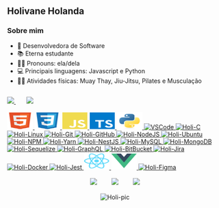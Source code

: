 ## Holivane Holanda

### Sobre mim
- 🔭 Desenvolvedora de Software
- 📚 Eterna estudante
- 🙋‍♀ Pronouns: ela/dela
- 💻 Principais linguagens: Javascript e Python
- 🤼‍♀‍ Atividades físicas: Muay Thay, Jiu-Jitsu, Pilates e Musculação

##
<div style="display: inline_block" >
  <a href="https://github.com/holivane">
  <img height="150" src="https://github-readme-stats.vercel.app/api?username=holivane&show_icons=true&theme=dracula&include_all_commits=true&count_private=true"/>    
  <img height="150" hspace="25" src="https://github-readme-stats.vercel.app/api/top-langs/?username=holivane&layout=compact&langs_count=7&theme=dracula"/>
</div>
  
  <div style="display: inline_block"><br>
    <img alt="HTML" height="40" width="60" src="https://raw.githubusercontent.com/devicons/devicon/master/icons/html5/html5-original.svg">
    <img alt="CSS" height="40" width="60" src="https://raw.githubusercontent.com/devicons/devicon/master/icons/css3/css3-original.svg">
    <img alt="JavaScript" height="40" width="60" src="https://raw.githubusercontent.com/devicons/devicon/master/icons/javascript/javascript-plain.svg">
    <img alt="TypeScript" height="40" width="60" src="https://raw.githubusercontent.com/devicons/devicon/master/icons/typescript/typescript-plain.svg">
    <img alt="Python" height="40" width="60" src="https://raw.githubusercontent.com/devicons/devicon/master/icons/python/python-original.svg">
    <img alt="VSCode" height="40" width="60" src="https://cdn.jsdelivr.net/gh/devicons/devicon/icons/vscode/vscode-original.svg" />
    <img alt="Holi-C" height="40" width="60" src="https://cdn.jsdelivr.net/gh/devicons/devicon/icons/c/c-plain.svg" />
    <img alt="Holi-Linux" height="40" width="60" src="https://cdn.jsdelivr.net/gh/devicons/devicon/icons/linux/linux-original.svg">    
    <img alt="Holi-Git" height="40" width="60" src="https://cdn.jsdelivr.net/gh/devicons/devicon/icons/git/git-original.svg" />
    <img alt="Holi-GitHub" height="40" width="60" src="https://cdn.jsdelivr.net/gh/devicons/devicon/icons/github/github-original.svg">
    <img alt="Holi-NodeJS" height="40" width="60" src="https://cdn.jsdelivr.net/gh/devicons/devicon/icons/nodejs/nodejs-plain.svg">
    <img alt="Holi-Ubuntu" height="40" width="60" src="https://cdn.jsdelivr.net/gh/devicons/devicon/icons/ubuntu/ubuntu-plain.svg" />
    <img alt="Holi-NPM" height="40" width="60" src="https://cdn.jsdelivr.net/gh/devicons/devicon/icons/npm/npm-original-wordmark.svg">
    <img alt="Holi-Yarn" height="40" width="60" src="https://cdn.jsdelivr.net/gh/devicons/devicon/icons/yarn/yarn-original.svg" />
    <img alt="Holi-NestJS" height="40" width="60" src="https://cdn.jsdelivr.net/gh/devicons/devicon/icons/nestjs/nestjs-plain.svg" />
    <img alt="Holi-MySQL" height="40" width="60" src="https://cdn.jsdelivr.net/gh/devicons/devicon/icons/mysql/mysql-plain.svg">
    <img alt="Holi-MongoDB" height="40" width="60" src="https://cdn.jsdelivr.net/gh/devicons/devicon/icons/mongodb/mongodb-plain-wordmark.svg" />
    <img alt="Holi-Sequelize" height="40" width="60" src="https://cdn.jsdelivr.net/gh/devicons/devicon/icons/sequelize/sequelize-original.svg" />
    <img alt="Holi-GraphQL" height="40" width="60" src="https://cdn.jsdelivr.net/gh/devicons/devicon/icons/graphql/graphql-plain.svg" />
    <img alt="Holi-BitBucket" height="40" width="60" src="https://cdn.jsdelivr.net/gh/devicons/devicon/icons/bitbucket/bitbucket-original.svg" />
    <img alt="Holi-Jira" height="40" width="60" src="https://cdn.jsdelivr.net/gh/devicons/devicon/icons/jira/jira-original.svg" />
    <img alt="Holi-Docker" height="40" width="60" src="https://cdn.jsdelivr.net/gh/devicons/devicon/icons/docker/docker-original.svg" />
    <img alt="Holi-Jest" height="40" width="60" src="https://cdn.jsdelivr.net/gh/devicons/devicon/icons/jest/jest-plain.svg" />
    <img alt="Holi-React" height="40" width="60" src="https://raw.githubusercontent.com/devicons/devicon/master/icons/react/react-original.svg">
    <img alt="Holi-VUE" height="40" width="60" src="https://raw.githubusercontent.com/devicons/devicon/master/icons/vuejs/vuejs-original.svg">
    <img alt="Holi-Figma" height="40" width="60" src="https://cdn.jsdelivr.net/gh/devicons/devicon/icons/figma/figma-original.svg" />
</div> </br>
  

  <div align="center" style="display: inline_block"> 
  <a href="https://www.linkedin.com/in/holivaneholanda" target="_blank"><img align="top" hspace="30" src="https://img.shields.io/badge/-LinkedIn-%230077B5?style=for-the-badge&logo=linkedin&logoColor=white" target="_blank"></a> 
  <a href = "mailto:holivane@gmail.com"><img align="top" hspace="0" src="https://img.shields.io/badge/-Gmail-%23333?style=for-the-badge&logo=gmail&logoColor=white" target="_blank"></a>
 <a href="https://discord.gg/holivane" target="_blank"><img align="top" hspace="30" src="https://img.shields.io/badge/Discord-7289DA?style=for-the-badge&logo=discord&logoColor=white" target="_blank"></a>
</div> </br>
<div align="center" style="display: inline_block">
 <img align="center" alt="Holi-pic" height="150" src="https://i.picasion.com/pic91/303b6ca8e079f5a4bdde73781719660d.gif">
</div>
    
